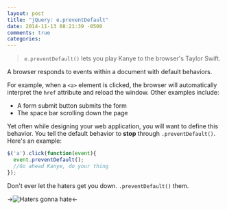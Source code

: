 ```yaml
---
layout: post
title: "jQuery: e.preventDefault"
date: 2014-11-13 08:21:39 -0500
comments: true
categories: 
---
```


> `e.preventDefault()` lets you play Kanye to the browser's Taylor Swift.

A browser responds to events within a document with default behaviors. 

For example, when a `<a>` element is clicked, the browser will automatically interpret the `href` attribute and reload the window. Other examples include:
- A form submit button submits the form
- The space bar scrolling down the page

Yet often while designing your web application, you will want to define this behavior. You tell the default behavior to **stop** through `.preventDefault()`. Here's an example:

```javascript
$('a').click(function(event){
  event.preventDefault();
  //Go ahead Kanye, do your thing
});
```

Don't ever let the haters get you down. `.preventDefault()` them.

->![Haters gonna hate](http://media.giphy.com/media/7qWeVklfBavh6/giphy.gif)<-


